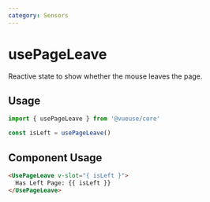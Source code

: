 ```yaml
---
category: Sensors
---
```


# usePageLeave

Reactive state to show whether the mouse leaves the page.

## Usage

```js
import { usePageLeave } from '@vueuse/core'

const isLeft = usePageLeave()
```

## Component Usage
```html
<UsePageLeave v-slot="{ isLeft }">
  Has Left Page: {{ isLeft }}
</UsePageLeave>
```
